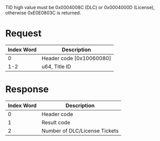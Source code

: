 TID high value must be 0x0004008C (DLC) or 0x0004000D (License),
otherwise 0xE0E0803C is returned.

# Request

| Index Word | Description                |
|------------|----------------------------|
| 0          | Header code \[0x10060080\] |
| 1-2        | u64, Title ID              |

# Response

| Index Word | Description                   |
|------------|-------------------------------|
| 0          | Header code                   |
| 1          | Result code                   |
| 2          | Number of DLC/License Tickets |